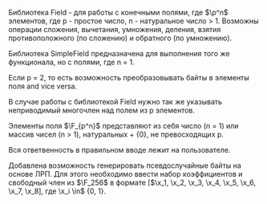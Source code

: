 Библиотека Field - для работы с конечными полями, где $\p^n$ элементов, где p - простое число, n - натуральное число > 1. 
Возможны операции сложения, вычетания, умножения, деления, взятия противоположного (по сложению) и обратного (по умножению).  

Библиотека SimpleField предназначена для выполнения того же функционала, но с полями, где n = 1.  

Если p = 2, то есть возможность преобразовывать байты в элементы поля and vice versa.  

В случае работы с библиотекой Field нужно так же указывать неприводимый многочлен над полем из p элементов.  

Элементы поля $\F_{p^n}$ представляют из себя число (n = 1) или массив чисел (n > 1), натуральных + {0}, не превосходящих p.  

Вся ответвенность в правильном вводе лежит на пользователе. 

Добавлена возможность генерировать псевдослучайные байты на основе ЛРП. 
Для этого необходимо ввести набор коэффициентов и свободный член из $\F_256$ в формате [$\x_1, \x_2, \x_3, \x_4, \x_5, \x_6, \x_7, \x_8],
где \x_i \in$ {0, 1}.
